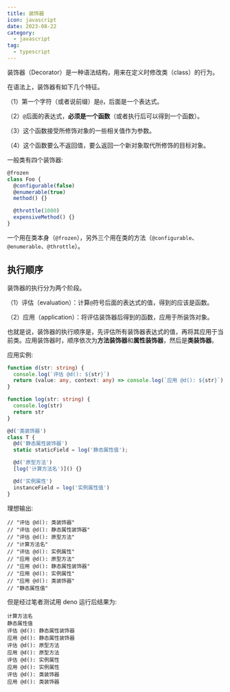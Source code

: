 ```yaml
---
title: 装饰器
icon: javascript
date: 2023-08-22
category:
  - javascript
tag:
  - typescript
---
```


装饰器（Decorator）是一种语法结构，用来在定义时修改类（class）的行为。

在语法上，装饰器有如下几个特征。

（1）第一个字符（或者说前缀）是`@`，后面是一个表达式。

（2）`@`后面的表达式，**必须是一个函数**（或者执行后可以得到一个函数）。

（3）这个函数接受所修饰对象的一些相关值作为参数。

（4）这个函数要么不返回值，要么返回一个新对象取代所修饰的目标对象。

一般类有四个装饰器:

```ts
@frozen
class Foo {
  @configurable(false)
  @enumerable(true)
  method() {}

  @throttle(1000)
  expensiveMethod() {}
}
```

一个用在类本身（`@frozen`），另外三个用在类的方法（`@configurable`、`@enumerable`、`@throttle`）。

## 执行顺序

装饰器的执行分为两个阶段。

（1）评估（evaluation）：计算`@`符号后面的表达式的值，得到的应该是函数。

（2）应用（application）：将评估装饰器后得到的函数，应用于所装饰对象。

也就是说，装饰器的执行顺序是，先评估所有装饰器表达式的值，再将其应用于当前类。应用装饰器时，顺序依次为**方法装饰器**和**属性装饰器**，然后是**类装饰器**。

应用实例:

```ts
function d(str: string) {
  console.log(`评估 @d(): ${str}`)
  return (value: any, context: any) => console.log(`应用 @d(): ${str}`)
}

function log(str: string) {
  console.log(str)
  return str
}

@d('类装饰器')
class T {
  @d('静态属性装饰器')
  static staticField = log('静态属性值');

  @d('原型方法')
  [log('计算方法名')]() {}

  @d('实例属性')
  instanceField = log('实例属性值')
}
```

理想输出:

```log
// "评估 @d(): 类装饰器"
// "评估 @d(): 静态属性装饰器"
// "评估 @d(): 原型方法"
// "计算方法名"
// "评估 @d(): 实例属性"
// "应用 @d(): 原型方法"
// "应用 @d(): 静态属性装饰器"
// "应用 @d(): 实例属性"
// "应用 @d(): 类装饰器"
// "静态属性值"
```

但是经过笔者测试用 deno 运行后结果为:

```log
计算方法名
静态属性值
评估 @d(): 静态属性装饰器
应用 @d(): 静态属性装饰器
评估 @d(): 原型方法
应用 @d(): 原型方法
评估 @d(): 实例属性
应用 @d(): 实例属性
评估 @d(): 类装饰器
应用 @d(): 类装饰器
```
